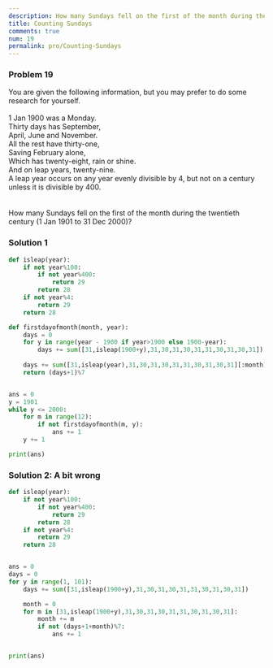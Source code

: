 ```yaml
---
description: How many Sundays fell on the first of the month during the twentieth century (1 Jan 1901 to 31 Dec 2000)?
title: Counting Sundays
comments: true
num: 19
permalink: pro/Counting-Sundays
---
```

<div class='problem'>
<h3>Problem 19</h3>   
<p>You are given the following information, but you may prefer to do some research for yourself.
<br><br>
    1 Jan 1900 was a Monday.<br>
    Thirty days has September,<br>
    April, June and November.<br>
    All the rest have thirty-one,<br>
    Saving February alone,<br>
    Which has twenty-eight, rain or shine.<br>
    And on leap years, twenty-nine.<br>
    A leap year occurs on any year evenly divisible by 4, but not on a century unless it is divisible by 400.<br>
<br><br>
How many Sundays fell on the first of the month during the twentieth century (1 Jan 1901 to 31 Dec 2000)?
</p>
</div> 
<h3>Solution 1</h3>   

```python   
def isleap(year):
    if not year%100:
        if not year%400:
            return 29
        return 28
    if not year%4:
        return 29
    return 28

def firstdayofmonth(month, year):
    days = 0  
    for y in range(year - 1900 if year>1900 else 1900-year):
        days += sum([31,isleap(1900+y),31,30,31,30,31,31,30,31,30,31])
        
    days += sum([31,isleap(year),31,30,31,30,31,31,30,31,30,31][:month])
    return (days+1)%7


ans = 0
y = 1901
while y <= 2000:
    for m in range(12):
        if not firstdayofmonth(m, y):
            ans += 1
    y += 1

print(ans)   
```   

<h3>Solution 2: A bit wrong</h3>   

```python   
def isleap(year):
    if not year%100:
        if not year%400:
            return 29
        return 28
    if not year%4:
        return 29
    return 28


ans = 0
days = 0
for y in range(1, 101):
    days += sum([31,isleap(1900+y),31,30,31,30,31,31,30,31,30,31])

    month = 0
    for m in [31,isleap(1900+y),31,30,31,30,31,31,30,31,30,31]:
        month += m
        if not (days+1+month)%7:
            ans += 1


print(ans)   
```
